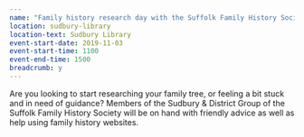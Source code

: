 ```yaml
---
name: "Family history research day with the Suffolk Family History Society Sudbury & District Group"
location: sudbury-library
location-text: Sudbury Library
event-start-date: 2019-11-03
event-start-time: 1100
event-end-time: 1500
breadcrumb: y
---
```


Are you looking to start researching your family tree, or feeling a bit stuck and in need of guidance? Members of the Sudbury & District Group of the Suffolk Family History Society will be on hand with friendly advice as well as help using family history websites.
